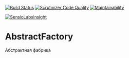 [![Build Status](https://travis-ci.org/Jagepard/PhpDesignPatterns-AbstractFactory.svg?branch=master)](https://travis-ci.org/Jagepard/PhpDesignPatterns-AbstractFactory)
[![Scrutinizer Code Quality](https://scrutinizer-ci.com/g/Jagepard/PhpDesignPatterns-AbstractFactory/badges/quality-score.png?b=master)](https://scrutinizer-ci.com/g/Jagepard/PhpDesignPatterns-AbstractFactory/?branch=master)
[![Maintainability](https://api.codeclimate.com/v1/badges/7a6e4faef5f3bedee182/maintainability)](https://codeclimate.com/github/Jagepard/PhpDesignPatterns-AbstractFactory/maintainability)

[![SensioLabsInsight](https://insight.sensiolabs.com/projects/a117b0ab-4147-43ab-b98d-c5c957a2eee3/big.png)](https://insight.sensiolabs.com/projects/a117b0ab-4147-43ab-b98d-c5c957a2eee3)

# AbstractFactory
Абстрактная фабрика
